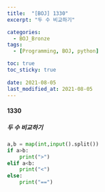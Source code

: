 ```yaml
---
title:  "[BOJ] 1330"
excerpt: "두 수 비교하기"

categories:
  - BOJ_Bronze
tags:
  - [Programming, BOJ, python]

toc: true
toc_sticky: true
 
date: 2021-08-05
last_modified_at: 2021-08-05
---
```

#### 1330
##### 두 수 비교하기

```python
a,b = map(int,input().split())
if a>b:
    print(">")
elif a<b:
    print("<")
else:
    print("==")
```